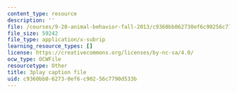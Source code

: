 ```yaml
---
content_type: resource
description: ''
file: /courses/9-20-animal-behavior-fall-2013/c9360bb062730ef6c90256c7790d533b_472225.srt
file_size: 59242
file_type: application/x-subrip
learning_resource_types: []
license: https://creativecommons.org/licenses/by-nc-sa/4.0/
ocw_type: OCWFile
resourcetype: Other
title: 3play caption file
uid: c9360bb0-6273-0ef6-c902-56c7790d533b
---
```

